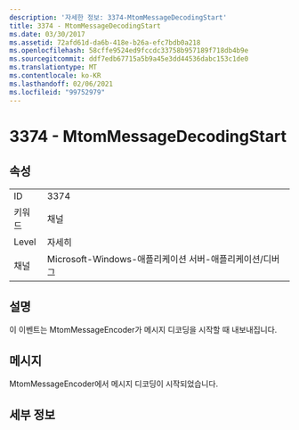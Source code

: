 ```yaml
---
description: '자세한 정보: 3374-MtomMessageDecodingStart'
title: 3374 - MtomMessageDecodingStart
ms.date: 03/30/2017
ms.assetid: 72afd61d-da6b-418e-b26a-efc7bdb0a218
ms.openlocfilehash: 58cffe9524ed9fccdc33758b957189f718db4b9e
ms.sourcegitcommit: ddf7edb67715a5b9a45e3dd44536dabc153c1de0
ms.translationtype: MT
ms.contentlocale: ko-KR
ms.lasthandoff: 02/06/2021
ms.locfileid: "99752979"
---
```

# <a name="3374---mtommessagedecodingstart"></a>3374 - MtomMessageDecodingStart

## <a name="properties"></a>속성  
  
|||  
|-|-|  
|ID|3374|  
|키워드|채널|  
|Level|자세히|  
|채널|Microsoft-Windows-애플리케이션 서버-애플리케이션/디버그|  
  
## <a name="description"></a>설명  

 이 이벤트는 MtomMessageEncoder가 메시지 디코딩을 시작할 때 내보내집니다.  
  
## <a name="message"></a>메시지  

 MtomMessageEncoder에서 메시지 디코딩이 시작되었습니다.  
  
## <a name="details"></a>세부 정보

